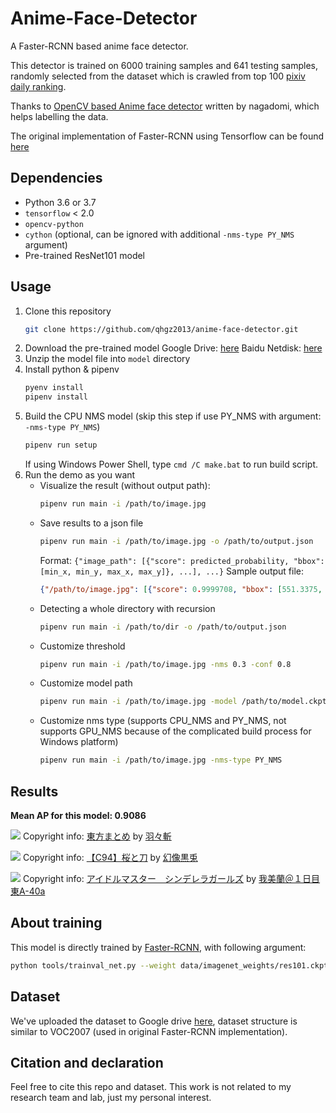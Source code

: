 # Anime-Face-Detector
A Faster-RCNN based anime face detector.

This detector is trained on 6000 training samples and 641 testing samples, randomly selected from the dataset which is crawled from top 100 [pixiv daily ranking](https://www.pixiv.net/ranking.php?mode=daily).

Thanks to [OpenCV based Anime face detector](https://github.com/nagadomi/lbpcascade_animeface) written by nagadomi, which helps labelling the data.

The original implementation of Faster-RCNN using Tensorflow can be found [here](https://github.com/endernewton/tf-faster-rcnn)

## Dependencies
- Python 3.6 or 3.7
- `tensorflow` < 2.0
- `opencv-python`
- `cython` (optional, can be ignored with additional `-nms-type PY_NMS` argument)
- Pre-trained ResNet101 model

## Usage
1. Clone this repository
    ```bash
    git clone https://github.com/qhgz2013/anime-face-detector.git
    ```
1. Download the pre-trained model
    Google Drive: [here](https://drive.google.com/open?id=1WjBgfOUqp4sdRd9BHs4TkdH2EcBtV5ri)
    Baidu Netdisk: [here](https://pan.baidu.com/s/1bvpCp1sbD7t9qnta8IhpmA)
1. Unzip the model file into `model` directory
1. Install python & pipenv
   ```bash
   pyenv install
   pipenv install
   ```
1. Build the CPU NMS model (skip this step if use PY_NMS with argument: `-nms-type PY_NMS`)
    ```bash
    pipenv run setup
    ```
   If using Windows Power Shell, type `cmd /C make.bat` to run build script.
1. Run the demo as you want
    - Visualize the result (without output path):
        ```bash
        pipenv run main -i /path/to/image.jpg
        ```
    - Save results to a json file
        ```bash
        pipenv run main -i /path/to/image.jpg -o /path/to/output.json
        ```
        Format: `{"image_path": [{"score": predicted_probability, "bbox": [min_x, min_y, max_x, max_y]}, ...], ...}`
        Sample output file:
        ```json
        {"/path/to/image.jpg": [{"score": 0.9999708, "bbox": [551.3375, 314.50253, 729.2599, 485.25674]}]}
        ```
    - Detecting a whole directory with recursion
        ```bash
        pipenv run main -i /path/to/dir -o /path/to/output.json
        ```
    - Customize threshold
        ```bash
        pipenv run main -i /path/to/image.jpg -nms 0.3 -conf 0.8
        ```
    - Customize model path
        ```bash
        pipenv run main -i /path/to/image.jpg -model /path/to/model.ckpt
        ```
    - Customize nms type (supports CPU_NMS and PY_NMS, not supports GPU_NMS because of the complicated build process for Windows platform)
        ```bash
        pipenv run main -i /path/to/image.jpg -nms-type PY_NMS
        ```

## Results
**Mean AP for this model: 0.9086**

![](./asset/sample1.png)
Copyright info: [東方まとめ](https://www.pixiv.net/member_illust.php?mode=medium&illust_id=54275439) by [羽々斬](https://www.pixiv.net/member.php?id=2179695)

![](./asset/sample2.png)
Copyright info: [【C94】桜と刀](https://www.pixiv.net/member_illust.php?mode=medium&illust_id=69797346) by [幻像黒兎](https://www.pixiv.net/member.php?id=4462245)

![](./asset/sample3.png)
Copyright info: [アイドルマスター　シンデレラガールズ](https://www.pixiv.net/member_illust.php?mode=medium&illust_id=69753772) by [我美蘭＠１日目 東A-40a](https://www.pixiv.net/member.php?id=2003931)

## About training

This model is directly trained by [Faster-RCNN](https://github.com/endernewton/tf-faster-rcnn), with following argument:
```bash
python tools/trainval_net.py --weight data/imagenet_weights/res101.ckpt --imdb voc_2007_trainval --imdbval voc_2007_test --iters 60000 --cfg experiments/cfgs/res101.yml --net res101 --set ANCHOR_SCALES "[4,8,16,32]" ANCHOR_RATIOS "[1]" TRAIN.STEPSIZE "[50000]"
```

## Dataset

We've uploaded the dataset to Google drive [here](https://drive.google.com/open?id=1nDPimhiwbAWc2diok-6davhubNVe82pr), dataset structure is similar to VOC2007 (used in original Faster-RCNN implementation).

## Citation and declaration

Feel free to cite this repo and dataset.
This work is not related to my research team and lab, just my personal interest.
